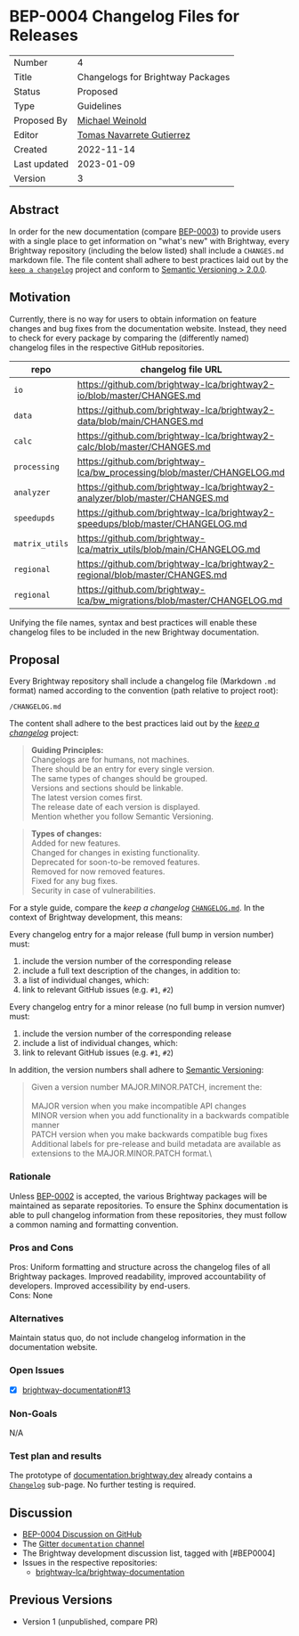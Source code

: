 # BEP-0004 Changelog Files for Releases

| | |
| - | - |
| Number | 4 |
| Title | Changelogs for Brightway Packages |
| Status | Proposed |
| Type | Guidelines |
| Proposed By | [Michael Weinold](mailto:dev@weinold.ch) |
| Editor | [Tomas Navarrete Gutierrez](mailto:tomas.navarrete@list.lu) |
| Created | 2022-11-14 |
| Last updated | 2023-01-09 |
| Version | 3 |

## Abstract

In order for the new documentation (compare [BEP-0003](https://github.com/brightway-lca/enhancement-proposals/blob/ca80e219917ed612f74936fd7f7e60cb3ee1b2eb/proposals/0003_documentation.md)) to provide users with a single place to get information on "what's new" with Brightway, every Brightway repository (including the below listed) shall include a `CHANGES.md` markdown file. The file content shall adhere to best practices laid out by the [`keep a changelog`](https://keepachangelog.com/en/1.0.0/) project and conform to [Semantic Versioning > 2.0.0](https://semver.org/).

## Motivation

Currently, there is no way for users to obtain information on feature changes and bug fixes from the documentation website. Instead, they need to check for every package by comparing the (differently named) changelog files in the respective GitHub repositories.

| repo | changelog file URL |
| ---- | ------------------ |
| `io` | https://github.com/brightway-lca/brightway2-io/blob/master/CHANGES.md |
| `data` | https://github.com/brightway-lca/brightway2-data/blob/main/CHANGES.md |
| `calc` | https://github.com/brightway-lca/brightway2-calc/blob/master/CHANGES.md |
| `processing` | https://github.com/brightway-lca/bw_processing/blob/master/CHANGELOG.md | 
| `analyzer` | https://github.com/brightway-lca/brightway2-analyzer/blob/master/CHANGES.md |
| `speedupds` | https://github.com/brightway-lca/brightway2-speedups/blob/master/CHANGELOG.md |
| `matrix_utils` | https://github.com/brightway-lca/matrix_utils/blob/main/CHANGELOG.md |
| `regional` | https://github.com/brightway-lca/brightway2-regional/blob/master/CHANGES.md |
| `regional` | https://github.com/brightway-lca/bw_migrations/blob/master/CHANGELOG.md |

Unifying the file names, syntax and best practices will enable these changelog files to be included in the new Brightway documentation.

## Proposal

Every Brightway repository shall include a changelog file (Markdown `.md` format) named according to the convention (path relative to project root): 

```
/CHANGELOG.md
```

The content shall adhere to the best practices laid out by the [_keep a changelog_](https://keepachangelog.com/en/1.0.0/) project:

> __Guiding Principles:__ \
Changelogs are for humans, not machines. \
There should be an entry for every single version. \
The same types of changes should be grouped. \
Versions and sections should be linkable. \
The latest version comes first. \
The release date of each version is displayed. \
Mention whether you follow Semantic Versioning.

> __Types of changes:__ \
Added for new features. \
Changed for changes in existing functionality. \
Deprecated for soon-to-be removed features. \
Removed for now removed features. \
Fixed for any bug fixes. \
Security in case of vulnerabilities.

For a style guide, compare the _keep a changelog_ [`CHANGELOG.md`](https://raw.githubusercontent.com/olivierlacan/keep-a-changelog/main/CHANGELOG.md). In the context of Brightway development, this means:  

Every changelog entry for a major release (full bump in version number) must:

1. include the version number of the corresponding release
1. include a full text description of the changes, in addition to:
2. a list of individual changes, which:
3. link to relevant GitHub issues (e.g. `#1`, `#2`)

Every changelog entry for a minor release (no full bump in version numver) must:

1. include the version number of the corresponding release
2. include a list of individual changes, which:
3. link to relevant GitHub issues (e.g. `#1`, `#2`)

In addition, the version numbers shall adhere to [Semantic Versioning](https://semver.org/):

> Given a version number MAJOR.MINOR.PATCH, increment the: \
> \
MAJOR version when you make incompatible API changes\
MINOR version when you add functionality in a backwards compatible manner\
PATCH version when you make backwards compatible bug fixes\
Additional labels for pre-release and build metadata are available as extensions to the MAJOR.MINOR.PATCH format.\

### Rationale

Unless [BEP-0002](https://github.com/brightway-lca/enhancement-proposals/blob/ca80e219917ed612f74936fd7f7e60cb3ee1b2eb/proposals/0002_merge-repositories.md) is accepted, the various Brightway packages will be maintained as separate repositories. To ensure the Sphinx documentation is able to pull changelog information from these repositories, they must follow a common naming and formatting convention.

### Pros and Cons

Pros: Uniform formatting and structure across the changelog files of all Brightway packages. Improved readability, improved accountability of developers. Improved accessibility by end-users. \
Cons: None

### Alternatives

Maintain status quo, do not include changelog information in the documentation website.

### Open Issues

- [X] [brightway-documentation#13](https://github.com/brightway-lca/brightway-documentation/issues/13)

### Non-Goals

N/A

### Test plan and results

The prototype of [documentation.brightway.dev](https://documentation.brightway.dev/) already contains a [`Changelog`](https://documentation.brightway.dev/en/latest/source/5_changelog/0_index.html) sub-page. No further testing is required.

## Discussion

* [BEP-0004 Discussion on GitHub](https://github.com/brightway-lca/enhancement-proposals/discussions/26)
*  The [Gitter `documentation` channel](https://gitter.im/brightway-lca/documentation)
* The Brightway development discussion list, tagged with [#BEP0004]
* Issues in the respective repositories:
   - [brightway-lca/brightway-documentation](https://github.com/brightway-lca/brightway-documentation/issues/13)

## Previous Versions

 - Version 1 (unpublished, compare PR)